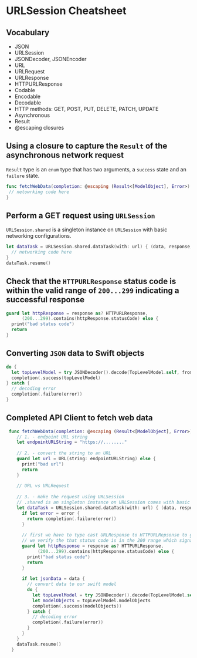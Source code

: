 # URLSession Cheatsheet

## Vocabulary 

* JSON
* URLSession 
* JSONDecoder, JSONEncoder 
* URL 
* URLRequest 
* URLResponse
* HTTPURLResponse
* Codable
* Encodable 
* Decodable 
* HTTP methods: GET, POST, PUT, DELETE, PATCH, UPDATE
* Asynchronous
* Result 
* @escaping closures 

## Using a closure to capture the `Result` of the asynchronous network request 

`Result` type is an `enum` type that has two arguments, a `success` state and an `failure` state. 

```swift 
func fetchWebData(completion: @escaping (Result<[ModelObject], Error>) -> ()) {
 // netowrking code here
}
```

## Perform a GET request using `URLSession`

`URLSession.shared` is a singleton instance on `URLSession` with basic networking configurations. 

```swift 
let dataTask = URLSession.shared.dataTask(with: url) { (data, response, error) in
  // networking code here
}
dataTask.resume()
```

## Check that the `HTTPURLResponse` status code is within the valid range of `200...299` indicating a successful response

```swift 
guard let httpResponse = response as? HTTPURLResponse,
      (200...299).contains(httpResponse.statusCode) else {
  print("bad status code")
  return
}
```

## Converting `JSON` data to Swift objects 

```swift 
do {
  let topLevelModel = try JSONDecoder().decode(TopLevelModel.self, from: jsonData)
  completion(.success(topLevelModel)
} catch {
  // decoding error
  completion(.failure(error))
}
```

## Completed API Client to fetch web data 

```swift 
 func fetchWebData(completion: @escaping (Result<[ModelObject], Error>) -> ()) {
    // 1. - endpoint URL string
    let endpointURLString = "https://........"
    
    // 2. - convert the string to an URL
    guard let url = URL(string: endpointURLString) else {
      print("bad url")
      return
    }
    
    // URL vs URLRequest
    
    // 3. - make the request using URLSession
    // .shared is an singleton instance on URLSession comes with basic configuration needed for most requests
    let dataTask = URLSession.shared.dataTask(with: url) { (data, response, error) in
      if let error = error {
        return completion(.failure(error))
      }
      
      // first we have to type cast URLResponse to HTTPURLRepsonse to get access to the status code
      // we verify the that status code is in the 200 range which signals all went well with the GET request
      guard let httpResponse = response as? HTTPURLResponse,
            (200...299).contains(httpResponse.statusCode) else {
        print("bad status code")
        return
      }
      
      if let jsonData = data {
        // convert data to our swift model
        do {
          let topLevelModel = try JSONDecoder().decode(TopLevelModel.self, from: jsonData)
          let modelObjects = topLevelModel.modelObjects
          completion(.success(modelObjects))
        } catch {
          // decoding error
          completion(.failure(error))
        }
      }
    }
    dataTask.resume()
  }
```
